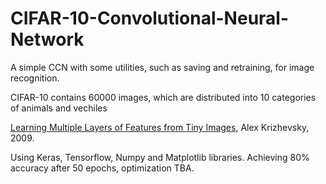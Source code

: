 # CIFAR-10-Convolutional-Neural-Network
A simple CCN with some utilities, such as saving and retraining, for image recognition.

CIFAR-10 contains 60000 images, which are distributed into 10 categories of animals and vechiles

[Learning Multiple Layers of Features from Tiny Images](https://www.cs.toronto.edu/~kriz/learning-features-2009-TR.pdf), Alex Krizhevsky, 2009.

Using Keras, Tensorflow, Numpy and Matplotlib libraries. 
Achieving 80% accuracy after 50 epochs, optimization TBA.
